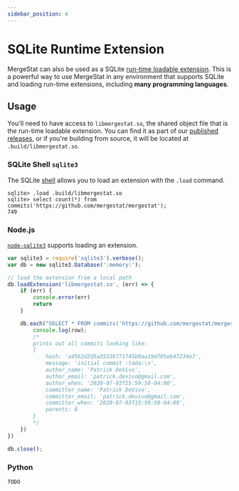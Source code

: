 ```yaml
---
sidebar_position: 4
---
```


# SQLite Runtime Extension

MergeStat can also be used as a SQLite [run-time loadable extension](https://www.sqlite.org/loadext.html).
This is a powerful way to use MergeStat in any environment that supports SQLite and loading run-time extensions, including **many programming languages**.

## Usage

You'll need to have access to `libmergestat.so`, the shared object file that is the run-time loadable extension.
You can find it as part of our [published releases](https://github.com/mergestat/mergestat/releases/), or if you're building from source, it will be located at `.build/libmergestat.so`.

### SQLite Shell `sqlite3`

The SQLite [shell](https://sqlite.org/cli.html) allows you to load an extension with the `.load` command.

```
sqlite> .load .build/libmergestat.so
sqlite> select count(*) from commits('https://github.com/mergestat/mergestat');
749
```

### Node.js

[`node-sqlite3`](https://github.com/mapbox/node-sqlite3) supports loading an extension.

```javascript
var sqlite3 = require('sqlite3').verbose();
var db = new sqlite3.Database(':memory:');

// load the extension from a local path
db.loadExtension('libmergestat.so', (err) => {
    if (err) {
        console.error(err)
        return
    }

    db.each("SELECT * FROM commits('https://github.com/mergestat/mergestat')", (err, row) => {
        console.log(row);
        /* 
        prints out all commits looking like:
        {
            hash: 'a4562d2d5a35536771745b0aa19d705eb47234e7',
            message: 'initial commit :tada:\n',
            author_name: 'Patrick DeVivo',
            author_email: 'patrick.devivo@gmail.com',
            author_when: '2020-07-03T15:59:58-04:00',
            committer_name: 'Patrick DeVivo',
            committer_email: 'patrick.devivo@gmail.com',
            committer_when: '2020-07-03T15:59:58-04:00',
            parents: 0
        }
        */
    })
})

db.close();
```

### Python

`TODO`
